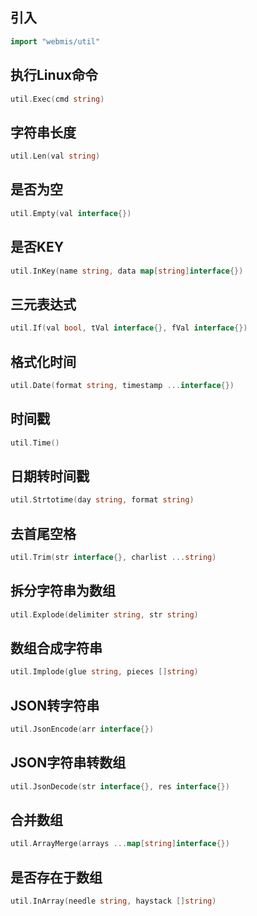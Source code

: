 ## 引入
```go
import "webmis/util"
```

## 执行Linux命令
```go
util.Exec(cmd string)
```

## 字符串长度
```go
util.Len(val string)
```

## 是否为空
```go
util.Empty(val interface{})
```

## 是否KEY
```go
util.InKey(name string, data map[string]interface{})
```

## 三元表达式
```go
util.If(val bool, tVal interface{}, fVal interface{})
```

## 格式化时间
```go
util.Date(format string, timestamp ...interface{})
```

## 时间戳
```go
util.Time()
```

## 日期转时间戳
```go
util.Strtotime(day string, format string)
```

## 去首尾空格
```go
util.Trim(str interface{}, charlist ...string)
```

## 拆分字符串为数组
```go
util.Explode(delimiter string, str string)
```

## 数组合成字符串
```go
util.Implode(glue string, pieces []string)
```

## JSON转字符串
```go
util.JsonEncode(arr interface{})
```

## JSON字符串转数组
```go
util.JsonDecode(str interface{}, res interface{})
```

## 合并数组
```go
util.ArrayMerge(arrays ...map[string]interface{})
```

## 是否存在于数组
```go
util.InArray(needle string, haystack []string)
```
